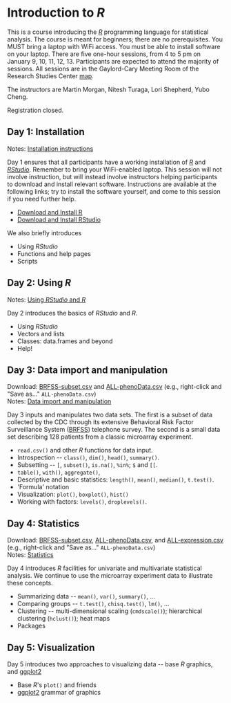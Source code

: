 # Introduction to _R_

This is a course introducing the _[R][]_ programming language for
statistical analysis.  The course is meant for beginners; there are no
prerequisites. You MUST bring a laptop with WiFi access. You must be
able to install software on your laptop. There are five one-hour
sessions, from 4 to 5 pm on January 9, 10, 11, 12, 13. Participants
are expected to attend the majority of sessions. All sessions are in
the Gaylord-Cary Meeting Room of the Research Studies Center [map][].

The instructors are Martin Morgan, Nitesh Turaga, Lori Shepherd, Yubo Cheng.

Registration closed.

## Day 1: Installation

Notes: [Installation instructions][]

Day 1 ensures that all participants have a working installation of
_[R][]_ and _[RStudio][]_. Remember to bring your WiFi-enabled
laptop. This session will not involve instruction, but will instead
involve instructors helping participants to download and install
relevant software. Instructions are available at the following links;
try to install the software yourself, and come to this session if you
need further help.

- [Download and Install R][]
- [Download and Install RStudio][]

We also briefly introduces

- Using _RStudio_
- Functions and help pages
- Scripts

## Day 2: Using _R_

Notes: [Using _RStudio_ and _R_][]

Day 2 introduces the basics of _RStudio_ and _R_.

- Using _RStudio_
- Vectors and lists
- Classes: data.frames and beyond
- Help!

## Day 3: Data import and manipulation

Download: [BRFSS-subset.csv][] and [ALL-phenoData.csv][] (e.g.,
right-click and "Save as..."  `ALL-phenoData.csv`)
<br />Notes: [Data import and manipulation][]

Day 3 inputs and manipulates two data sets. The first is a subset of
data collected by the CDC through its extensive Behavioral Risk Factor
Surveillance System ([BRFSS][]) telephone survey. The second is a
small data set describing 128 patients from a classic microarray
experiment.

- `read.csv()` and other _R_ functions for data input.
- Introspection -- `class()`, `dim()`, `head()`, `summary()`.
- Subsetting -- `[`, `subset()`, `is.na()`, `%in%`; `$` and `[[`.
- `table()`, `with()`, `aggregate()`, 
- Descriptive and basic statistics: `length()`, `mean()`, `median()`,
  `t.test()`.
- 'Formula' notation
- Visualization: `plot()`, `boxplot()`, `hist()`
- Working with factors: `levels()`, `droplevels()`.

## Day 4: Statistics

Download: [BRFSS-subset.csv][], [ALL-phenoData.csv][], and
[ALL-expression.csv][] (e.g., right-click and "Save as..."
`ALL-phenoData.csv`)
<br />Notes: [Statistics][]

Day 4 introduces _R_ facilities for univariate and multivariate
statistical analysis. We continue to use the microarray experiment
data to illustrate these concepts.

- Summarizing data -- `mean()`, `var()`, `summary()`, ...
- Comparing groups -- `t.test()`, `chisq.test()`, `lm()`, ...
- Clustering -- multi-dimensional scaling (`cmdscale()`); hierarchical
  clustering (`hclust()`); heat maps
- Packages

## Day 5: Visualization

Day 5 introduces two approaches to visualizing data -- base _R_
graphics, and [ggplot2][]

- Base _R_'s `plot()` and friends
- [ggplot2][] grammar of graphics

[Installation instructions]: https://github.com/Bioconductor/BiocIntro/blob/R-Intro-RPCI-Jan-2017/vignettes/A1_Installation.Rmd
[Using _RStudio_ and _R_]: https://github.com/Bioconductor/BiocIntro/blob/R-Intro-RPCI-Jan-2017/vignettes/A2_Using_R.Rmd
[Data import and manipulation]: https://github.com/Bioconductor/BiocIntro/blob/R-Intro-RPCI-Jan-2017/vignettes/A3_IO.Rmd
[Statistics]: https://github.com/Bioconductor/BiocIntro/blob/R-Intro-RPCI-Jan-2017/vignettes/A4_Statistics.Rmd

[BRFSS]: http://www.cdc.gov/brfss/about/index.htm
[BRFSS-subset.csv]: https://raw.githubusercontent.com/Bioconductor/BiocIntro/master/inst/extdata/BRFSS-subset.csv
[ALL-phenoData.csv]: https://raw.githubusercontent.com/Bioconductor/BiocIntro/R-Intro-RPCI-Jan-2017/inst/extdata/ALL-phenoData.csv
[ALL-expression.csv]: https://raw.githubusercontent.com/Bioconductor/BiocIntro/R-Intro-RPCI-Jan-2017/inst/extdata/ALL-expression.csv

[map]: https://www.roswellpark.org/sites/default/files/rpci-campus-map-july-15.pdf
[R]: https://r-project.org
[RStudio]: https://rstudio.org
[Download and Install R]: https://cran.rstudio.com/
[Download and Install RStudio]: https://www.rstudio.com/products/rstudio/download/

[ggplot2]: https://cran.r-project.org/package=ggplot2
